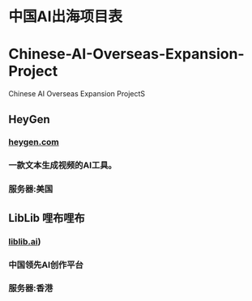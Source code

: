 # 中国AI出海项目表
# Chinese-AI-Overseas-Expansion-Project
Chinese AI Overseas Expansion ProjectS

## HeyGen
### [heygen.com](https://www.heygen.com/)
### 一款文本生成视频的AI工具。
### 服务器:美国

##

## LibLib 哩布哩布
### [liblib.ai](https://www.liblib.ai/))
### 中国领先AI创作平台
### 服务器:香港

